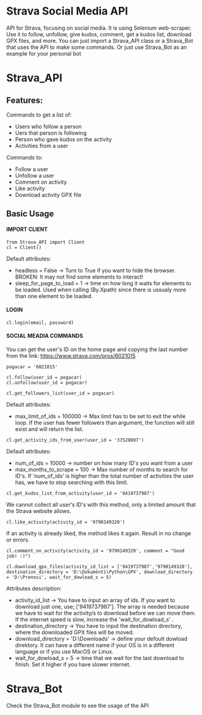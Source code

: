  # Strava Social Media API

API for Strava, focusing on social media. It is using Selenium web-scraper. Use it to follow, unfollow, give kudos, comment, get a kudos list, download GPX files, and more.
You can just import a Strava_API class or a Strava_Bot that uses the API to make some commands. Or just use Strava_Bot as an example for your personal bot

# Strava_API


## Features:

Commands to get a list of:
* Users who follow a person
* Uers that  person is following
* Person who gave kudos on the activity
* Activities from a user

Commands to:
* Follow a user
* Unfollow a user
* Comment on activity
* Like activity
* Download activity GPX file

## Basic Usage

#### IMPORT CLIENT
```
from Strava_API import Client
cl = Client()
```
Default attributes:

* headless = False -> Turn to True if you want to hide the browser. BROKEN: It may not find some elements to interact!
* sleep_for_page_to_load = 1 -> time on how long it waits for elements to be loaded. Used when calling (By.Xpath) since there is ussualy more than one element to be loaded.
  
#### LOGIN
```
cl.login(email, password)
```

#### SOCIAL MEADIA COMMANDS
You can get the user's ID on the home page and copying the last number from the link:
https://www.strava.com/pros/6021015
```
pogacar = '6021015'

cl.follow(user_id = pogacar)
cl.unfollow(user_id = pogacar)
```

```
cl.get_followers_list(user_id = pogacar)
```
Default attributes:
* max_limit_of_ids = 100000 -> Max limit has to be set to exit the while loop. If the user has fewer followers than argument, the function will still exist and will return the list.

```
cl.get_activity_ids_from_user(user_id = '37528897')
```
Default attributes:
* num_of_ids = 10000 -> number on how many ID's you want from a user
* max_months_to_scrape = 100 -> Max number of months to search for ID's. If 'num_of_ids' is higher than the total number of activities the user has, we have to stop searching with this limit.

```
cl.get_kudos_list_from_activity(user_id = '9419737987')
```
We cannot collect all user's ID's with this method, only a limited amount that the Strava website allows. 

```
cl.like_activity(activity_id = '9790149320')
```
If an activity is already liked, the method likes it again. Result in no change or errors.

```
cl.comment_on_activity(activity_id = '9790149320', comment = "Good job! :)")
```

```
cl.download_gpx_files(activity_id_list = ['9419737987','9790149320'], destination_directory = 'D:\Dokumenti\Python\GPX', download_directory = 'D:\Prenosi', wait_for_dowload_s = 5)
```
Attributes description:
* activity_id_list -> You have to input an array of ids. If you want to download just one, use; ['9419737987']. The array is needed because we have to wait for the activity/s to download before we can move them. If the internet speed is slow, increase the 'wait_for_dowload_s' .
* destination_directory -> You have to input the destination directory, where the downloaded GPX files will be moved.
* download_directory = 'D:\Downloads' -> define your defoult dowload direktory. It can have a different name if your OS is in a different language or if you use MacOS or Linux.
* wait_for_dowload_s = 5 -> time that we wait for the last download to finish. Set it higher if you have slower internet.


# Strava_Bot
Check the Strava_Bot module to see the usage of the API
